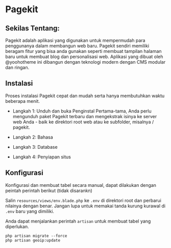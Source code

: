 # Pagekit

## Sekilas Tentang:
Pagekit adalah aplikasi yang digunakan untuk mempermudah para penggunanya dalam membangun web baru. Pagekit sendiri memiliki beragam fitur yang bisa anda gunakan seperti membuat tampilan halaman baru untuk membuat blog dan personalisasi web. Aplikasi yang dibuat oleh @yoohotheme ini dibangun dengan teknologi modern dengan CMS modular dan ringan.

## Instalasi
Proses instalasi Pagekit cepat dan mudah serta hanya membutuhkan waktu beberapa menit.

- Langkah 1: Unduh dan buka Penginstal
  Pertama-tama, Anda perlu mengunduh paket Pagekit terbaru dan mengekstrak isinya ke server web Anda - baik ke direktori root web atau ke subfolder, misalnya / pagekit.

- Langkah 2: Bahasa
- Langkah 3: Database
- Langkah 4: Penyiapan situs

## Konfigurasi
Konfigurasi dan membuat tabel secara manual, dapat dilakukan dengan peintah perintah berikut (tidak disarankn)

Salin ```resources/views/env.blade.php``` ke ```.env``` di direktori root dan perbarui nilainya dengan benar. Jangan lupa untuk memakai tanda kurung kurawal di ```.env``` baru yang dimiliki.

Anda dapat menjalankan perintah ```artisan``` untuk membuat tabel yang diperlukan.

```
php artisan migrate --force
php artisan geoip:update
```
